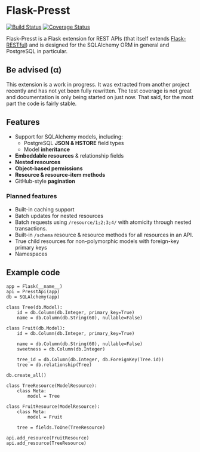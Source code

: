 # Flask-Presst

[![Build Status](https://travis-ci.org/biosustain/flask-presst.png)](https://travis-ci.org/biosustain/flask-presst)
[![Coverage Status](https://coveralls.io/repos/biosustain/flask-presst/badge.png?branch=master)](https://coveralls.io/r/biosustain/flask-presst?branch=master)

Flask-Presst is a Flask extension for REST APIs (that itself extends
[Flask-RESTful](https://github.com/twilio/flask-restful)) and is designed for the SQLAlchemy ORM in general and
PostgreSQL in particular.

## Be advised (α)

This extension is a work in progress. It was extracted from another project recently and has not yet been fully rewritten.
The test coverage is not great and documentation is only being started on just now. That said, for the most part the code is fairly stable.

## Features

- Support for SQLAlchemy models, including:
    - PostgreSQL __JSON & HSTORE__ field types
    - Model __inheritance__
- __Embeddable resources__ & relationship fields
- __Nested resources__
- __Object-based permissions__
- __Resource & resource-item methods__
- GitHub-style __pagination__

### Planned features

- Built-in caching support
- Batch updates for nested resources
- Batch requests using `/resource/1;2;3;4/` with atomicity through nested transactions.
- Built-in `/schema` resource & resource methods for all resources in an API.
- True child resources for non-polymorphic models with foreign-key primary keys
- Namespaces


## Example code

    app = Flask(__name__)
    api = PresstApi(app)
    db = SQLAlchemy(app)

    class Tree(db.Model):
        id = db.Column(db.Integer, primary_key=True)
        name = db.Column(db.String(60), nullable=False)

    class Fruit(db.Model):
        id = db.Column(db.Integer, primary_key=True)

        name = db.Column(db.String(60), nullable=False)
        sweetness = db.Column(db.Integer)

        tree_id = db.Column(db.Integer, db.ForeignKey(Tree.id))
        tree = db.relationship(Tree)

    db.create_all()

    class TreeResource(ModelResource):
        class Meta:
            model = Tree

    class FruitResource(ModelResource):
        class Meta:
            model = Fruit

        tree = fields.ToOne(TreeResource)

    api.add_resource(FruitResource)
    api.add_resource(TreeResource)
